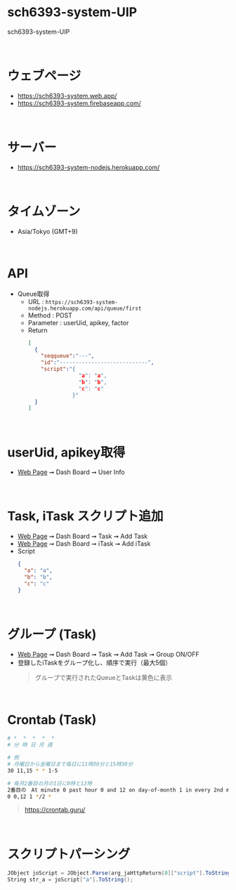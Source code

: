 # sch6393-system-UIP
sch6393-system-UIP

<br>

# ウェブページ
* https://sch6393-system.web.app/
* https://sch6393-system.firebaseapp.com/

<br>

# サーバー
* https://sch6393-system-nodejs.herokuapp.com/

<br>

# タイムゾーン
* Asia/Tokyo (GMT+9)

<br>

# API
* Queue取得
  * URL : `https://sch6393-system-nodejs.herokuapp.com/api/queue/first`
  * Method : POST
  * Parameter : userUid, apikey, factor
  * Return
    ```JSON
    [
      {
        "seqqueue":"---",
        "id":"----------------------------",
        "script":"{
                    "a": "a",
                    "b": "b",
                    "c": "c"
                  }"
      }
    ]
    ```

<br>

# userUid, apikey取得
* [Web Page](#Web-Page) ➞ Dash Board ➞ User Info

<br>

# Task, iTask スクリプト追加
* [Web Page](#Web-Page) ➞ Dash Board ➞ Task ➞ Add Task
* [Web Page](#Web-Page) ➞ Dash Board ➞ iTask ➞ Add iTask
* Script
  ```JSON
  {
    "a": "a",
    "b": "b",
    "c": "c"
  }
  ```

<br>

# グループ (Task)
* [Web Page](#Web-Page) ➞ Dash Board ➞ Task ➞ Add Task ➞ Group ON/OFF
* 登録したiTaskをグループ化し、順序で実行（最大5個）
  >グループで実行されたQueueとTaskは黄色に表示

<br>

# Crontab (Task)
```sh
# *  *  *  *  *
# 分 時 日 月 週

# 例
# 月曜日から金曜日まで毎日に11時30分と15時30分
30 11,15 * * 1-5

# 毎月2番目の月の1日に0時と12時
2番目の　At minute 0 past hour 0 and 12 on day-of-month 1 in every 2nd month
0 0,12 1 */2 *
```
>https://crontab.guru/

<br>

# スクリプトパーシング
```C#
JObject joScript = JObject.Parse(arg_jaHttpReturn[0]["script"].ToString());
String str_a = joScript["a"].ToString();
```

<br>

#
